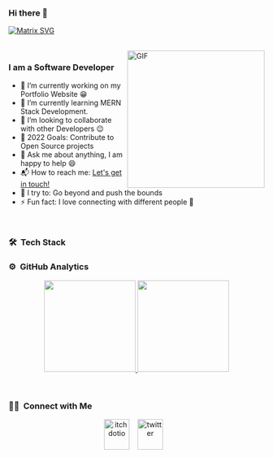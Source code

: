 ### Hi there 👋

[![Matrix SVG](https://raw.githubusercontent.com/rodrigograca31/rodrigograca31/master/matrix.svg)](https://www.youtube.com/watch?v=SDkAGkd4NLc)

<br>

<img align="right" height="270px" alt="GIF" src="https://i.pinimg.com/originals/e4/26/70/e426702edf874b181aced1e2fa5c6cde.gif" />

### I am a Software Developer
- 🔭 I’m currently working on my Portfolio Website :grin:
- 🌱 I’m currently learning MERN Stack Development.
- 👯 I’m looking to collaborate with other Developers :wink:
- 🥅 2022 Goals: Contribute to Open Source projects
- 💬 Ask me about anything, I am happy to help :smile:
- 📬 How to reach me: [Let's get in touch!](https://www.linkedin.com/in/daniel-duarte-palacios-537b33220/)
- 🧗 I try to: Go beyond and push the bounds
- ⚡ Fun fact: I love connecting with different people :raised_hands:

<br>


### 🛠 &nbsp;Tech Stack

### ⚙️ &nbsp;GitHub Analytics

<p align="center">
<a href="https://github.com/AVS1508">
  <img height="180em" src="https://github-readme-stats-eight-theta.vercel.app/api?username=Daniel13713&show_icons=true&theme=vue-dark&include_all_commits=true&count_private=true" />
  <img height="180em" src="https://github-readme-stats-eight-theta.vercel.app/api/top-langs/?username=Daniel13713&layout=compact&exclude_lang=java+r&theme=vue-dark" />
</a>
</p>

<br>

### 🤝🏻 &nbsp;Connect with Me

<p align="center">
<img src="https://github.com/Daniel13713/Daniel13713/tree/master/icons/linkedin.svg" alt="itchdotio" width="50" height="60">
&nbsp;&nbsp;
<img src="https://github.com/Daniel13713/Daniel13713/tree/master/icons/twitter.svg" alt="twitter" width="50" height="60">
&nbsp;&nbsp;
</p>
